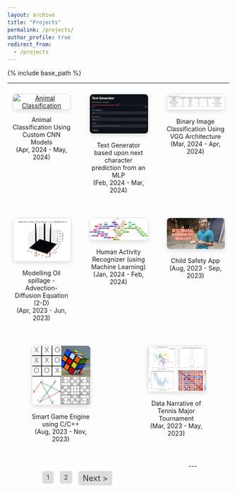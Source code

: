 ```yaml
---
layout: archive
title: "Projects"
permalink: /projects/
author_profile: true
redirect_from:
  - /projects
---
```


{% include base_path %}

<style>
.projects-container {
  display: flex;
  flex-wrap: wrap;
  justify-content: space-around;
  gap: 20px; /* Adjust the gap between projects */
}

.project {
  width: 30%; /* Adjust as needed */
  box-sizing: border-box;
  padding: 10px;
  text-align: center;
}

.project img {
  width: 100%;
  height: auto;
  border: 1px solid #ddd;
  border-radius: 8px;
  box-shadow: 0 4px 8px rgba(0,0,0,0.1);
}
.navigation {
  text-align: center;
  margin-top: 20px;
}

.navigation a {
  display: inline-block;
  margin: 0 5px;
  padding: 6px 10px; /* Adjusted padding */
  background-color: #ddd; /* Grey background */
  color: #333; /* Dark text color */
  text-decoration: none;
  border-radius: 5px;
}

.navigation a:hover {
  background-color: #bbb; /* Darker grey on hover */
}

.navigation .arrow {
  font-size: 18px; /* Adjusted font size */
  vertical-align: middle;
}
</style>


-----


<div class="projects-container">
  <div class="project">
    <a href="/projects/animal-classification">
      <img src="https://github.com/Nihar1402-iit/Nihar1402-iit.github.io/assets/117573996/7b6780c5-8f7d-4d61-b37c-09fa7a417b39" alt="Animal Classification">
    </a>
    <p>Animal Classification Using Custom CNN Models<br>(Apr, 2024 - May, 2024)</p>
  </div>

  <div class="project">
    <a href="/projects/text-generator">
      <img src="https://github.com/Nihar1402-iit/Nihar1402-iit.github.io/blob/master/_pages/Text_gen.png?raw=true" alt="Text Generator">
    </a>
    <p>Text Generator based upon next character prediction from an MLP<br>(Feb, 2024 - Mar, 2024)</p>
  </div>

  <div class="project">
    <a href="/projects/binary-classification">
      <img src="https://github.com/Nihar1402-iit/Nihar1402-iit.github.io/blob/master/_pages/VGG.png?raw=true" alt="Binary Image Classification">
    </a>
    <p>Binary Image Classification Using VGG Architecture<br>(Mar, 2024 - Apr, 2024)</p>
  </div>

  <div class="project">
    <a href="/projects/oil-spillage">
      <img src="https://github.com/Nihar1402-iit/Nihar1402-iit.github.io/blob/master/_pages/MA203.gif?raw=true" alt="Modelling Oil spillage">
    </a>
    <p>Modelling Oil spillage - Advection-Diffusion Equation (2-D)<br>(Apr, 2023 - Jun, 2023)</p>
  </div>

  <div class="project">
    <a href="/projects/human-activity-recognizer">
      <img src="https://github.com/Nihar1402-iit/Nihar1402-iit.github.io/blob/master/_pages/decision_tree.png?raw=true" alt="Human Activity Recognizer">
    </a>
    <p>Human Activity Recognizer (using Machine Learning)<br>(Jan, 2024 - Feb, 2024)</p>
  </div>

  <div class="project">
    <a href="/projects/child-safety-app">
      <img src="https://github.com/Nihar1402-iit/Nihar1402-iit.github.io/blob/master/_pages/Child_safety2.png?raw=true" alt="Child Safety App">
    </a>
    <p>Child Safety App<br>(Aug, 2023 - Sep, 2023)</p>
  </div>

  <div class="project">
    <a href="/projects/smart-game-engine">
      <img src="https://github.com/Nihar1402-iit/Nihar1402-iit.github.io/blob/master/_pages/smartgames.png?raw=true" alt="Smart Game Engine">
    </a>
    <p>Smart Game Engine using C/C++<br>(Aug, 2023 - Nov, 2023)</p>
  </div>

  <div class="project">
    <a href="/projects/data-narrative">
      <img src="https://github.com/Nihar1402-iit/Nihar1402-iit.github.io/blob/master/_pages/DN_final.png?raw=true" alt="Data Narrative">
    </a>
    <p>Data Narrative of Tennis Major Tournament<br>(Mar, 2023 - May, 2023)</p>
  </div>



  
<div class="navigation">
  <a href="/projects">1</a>
  <a href="/projects2 ">2</a>
  <a href="/projects2" class="arrow">Next &gt;</a>
</div>
---
